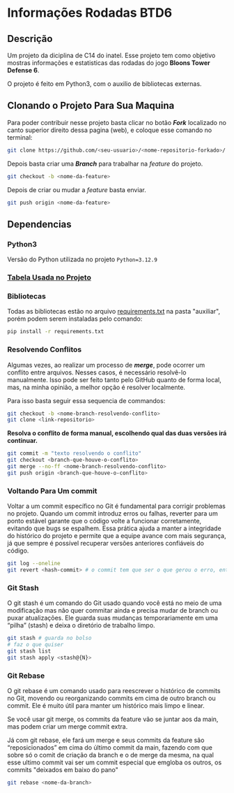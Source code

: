 # Informações Rodadas BTD6 

## Descrição
Um projeto da diciplina de C14 do inatel. Esse projeto tem como objetivo mostras informações e estatisticas das rodadas do jogo **Bloons Tower Defense 6**.

O projeto é feito em Python3, com o auxilio de bibliotecas externas.

## Clonando o Projeto Para Sua Maquina
Para poder contribuir nesse projeto basta clicar no botão ***Fork*** localizado no canto superior direito dessa pagina (web), e coloque esse comando no terminal:
```bash
git clone https://github.com/<seu-usuario>/<nome-repositorio-forkado>/.git
```

Depois basta criar uma ***Branch*** para trabalhar na *feature* do projeto.
```bash
git checkout -b <nome-da-feature>
```

Depois de criar ou mudar a *feature* basta enviar.
```bash
git push origin <nome-da-feature>
```

## Dependencias

### Python3
Versão do Python utilizada no projeto ``` Python=3.12.9 ```

### [Tabela Usada no Projeto](https://docs.google.com/spreadsheets/d/1SAoPy9T2tyURlwY0pSDOOG-zrkMZi8xf4i0L74jdaZM/edit?gid=0#gid=0)

### Bibliotecas
Todas as bibliotecas estão no arquivo [requirements.txt](./auxiliar/requirements.txt) na pasta "auxiliar", porém podem serem instaladas pelo comando:
```bash
pip install -r requirements.txt
```

### Resolvendo Conflitos
Algumas vezes, ao realizar um processo de ***merge***, pode ocorrer um conflito entre arquivos.
Nesses casos, é necessário resolvê-lo manualmente. Isso pode ser feito tanto pelo GitHub quanto de forma local, mas, na minha opinião, a melhor opção é resolver localmente.

Para isso basta seguir essa sequencia de commandos:
```bash
git checkout -b <nome-branch-resolvendo-conflito>
git clone <link-repositorio>
```
**Resolva o conflito de forma manual, escolhendo qual das duas versões irá continuar.**

```bash
git commit -m "texto resolvendo o conflito"
git checkout <branch-que-houve-o-conflito>
git merge --no-ff <nome-branch-resolvendo-conflito>
git push origin <branch-que-houve-o-conflito>
```

### Voltando Para Um commit
Voltar a um commit específico no Git é fundamental para corrigir problemas no projeto. Quando um commit introduz erros ou falhas, reverter para um ponto estável garante que o código volte a funcionar corretamente, evitando que bugs se espalhem. Essa prática ajuda a manter a integridade do histórico do projeto e permite que a equipe avance com mais segurança, já que sempre é possível recuperar versões anteriores confiáveis do código.

```bash
git log --oneline
git revert <hash-commit> # o commit tem que ser o que gerou o erro, então vai voltar logo antes dele: (commit-1)
```

### Git Stash
O git stash é um comando do Git usado quando você está no meio de uma modificação mas não quer commitar ainda e precisa mudar de branch ou puxar atualizações. Ele guarda suas mudanças temporariamente em uma “pilha” (stash) e deixa o diretório de trabalho limpo.

```bash
git stash # guarda no bolso
# faz o que quiser
git stash list
git stash apply <stash@{N}>
```

### Git Rebase
O git rebase é um comando usado para reescrever o histórico de commits no Git, movendo ou reorganizando commits em cima de outro branch ou commit. Ele é muito útil para manter um histórico mais limpo e linear.

Se você usar git merge, os commits da feature vão se juntar aos da main, mas podem criar um merge commit extra.

Já com git rebase, ele fará um merge e seus commits da feature são “reposicionados” em cima do último commit da main, fazendo com que sobre só o comit de criação da branch e o de merge da mesma, na qual esse ultimo commit vai ser um commit especial que emgloba os outros, os commits "deixados em baixo do pano"
```bash
git rebase <nome-da-branch>
```
